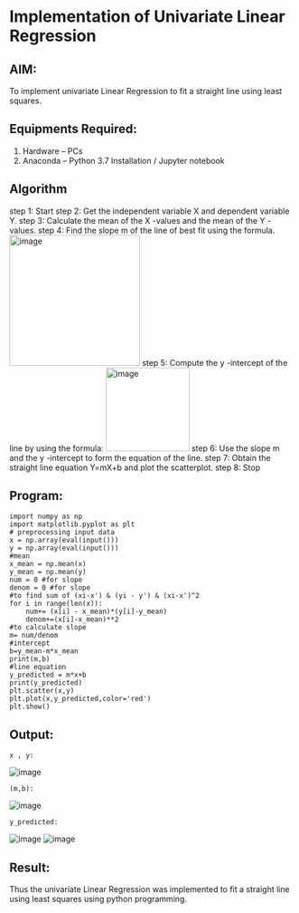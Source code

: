 # Implementation of Univariate Linear Regression
## AIM:
To implement univariate Linear Regression to fit a straight line using least squares.

## Equipments Required:
1. Hardware – PCs
2. Anaconda – Python 3.7 Installation / Jupyter notebook

## Algorithm
step 1: Start
step 2: Get the independent variable X and dependent variable Y.
step 3: Calculate the mean of the X -values and the mean of the Y -values.
step 4: Find the slope m of the line of best fit using the formula. 
<img width="231" alt="image" src="https://user-images.githubusercontent.com/93026020/192078527-b3b5ee3e-992f-46c4-865b-3b7ce4ac54ad.png">
step 5: Compute the y -intercept of the line by using the formula:
<img width="148" alt="image" src="https://user-images.githubusercontent.com/93026020/192078545-79d70b90-7e9d-4b85-9f8b-9d7548a4c5a4.png">
step 6: Use the slope m and the y -intercept to form the equation of the line.
step 7: Obtain the straight line equation Y=mX+b and plot the scatterplot.
step 8: Stop

## Program:
```
import numpy as np
import matplotlib.pyplot as plt
# preprocessing input data
x = np.array(eval(input()))
y = np.array(eval(input()))
#mean
x_mean = np.mean(x)
y_mean = np.mean(y)
num = 0 #for slope
denom = 0 #for slope
#to find sum of (xi-x') & (yi - y') & (xi-x')^2
for i in range(len(x)):
    num+= (x[i] - x_mean)*(y[i]-y_mean)
    denom+=(x[i]-x_mean)**2
#to calculate slope
m= num/denom
#intercept
b=y_mean-m*x_mean
print(m,b)
#line equation
y_predicted = m*x+b
print(y_predicted)
plt.scatter(x,y)
plt.plot(x,y_predicted,color='red')
plt.show()
```

## Output:
```
x , y:
```
![image](https://github.com/user-attachments/assets/d959115d-4031-49c5-8dd3-461cfab3cce5)
```
(m,b):
```
![image](https://github.com/user-attachments/assets/c1bf8d85-98dd-4db8-a2c6-efeb90d10514)
```
y_predicted:
```
![image](https://github.com/user-attachments/assets/10b796c4-12a5-4982-a353-f6f067d0b98b)
![image](https://github.com/user-attachments/assets/258c7315-e9ff-49b7-bc79-a91b464f3f7f)







## Result:
Thus the univariate Linear Regression was implemented to fit a straight line using least squares using python programming.
